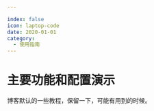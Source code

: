 ```yaml
---

index: false
icon: laptop-code
date: 2020-01-01
category:
  - 使用指南
---
```


# 主要功能和配置演示

博客默认的一些教程，保留一下，可能有用到的时候。

<Catalog />
